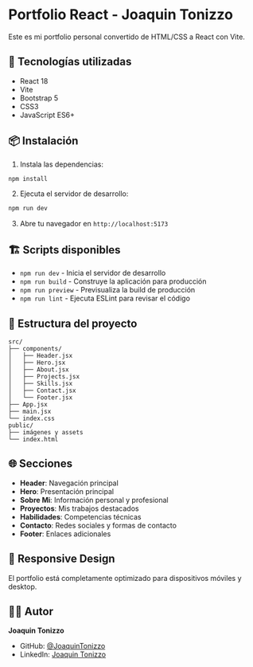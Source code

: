 # Portfolio React - Joaquin Tonizzo

Este es mi portfolio personal convertido de HTML/CSS a React con Vite.

## 🚀 Tecnologías utilizadas

- React 18
- Vite
- Bootstrap 5
- CSS3
- JavaScript ES6+

## 📦 Instalación

1. Instala las dependencias:
```bash
npm install
```

2. Ejecuta el servidor de desarrollo:
```bash
npm run dev
```

3. Abre tu navegador en `http://localhost:5173`

## 🏗️ Scripts disponibles

- `npm run dev` - Inicia el servidor de desarrollo
- `npm run build` - Construye la aplicación para producción
- `npm run preview` - Previsualiza la build de producción
- `npm run lint` - Ejecuta ESLint para revisar el código

## 📁 Estructura del proyecto

```
src/
├── components/
│   ├── Header.jsx
│   ├── Hero.jsx
│   ├── About.jsx
│   ├── Projects.jsx
│   ├── Skills.jsx
│   ├── Contact.jsx
│   └── Footer.jsx
├── App.jsx
├── main.jsx
└── index.css
public/
├── imágenes y assets
└── index.html
```

## 🌐 Secciones

- **Header**: Navegación principal
- **Hero**: Presentación principal
- **Sobre Mi**: Información personal y profesional
- **Proyectos**: Mis trabajos destacados
- **Habilidades**: Competencias técnicas
- **Contacto**: Redes sociales y formas de contacto
- **Footer**: Enlaces adicionales

## 📱 Responsive Design

El portfolio está completamente optimizado para dispositivos móviles y desktop.

## 👨‍💻 Autor

**Joaquin Tonizzo**
- GitHub: [@JoaquinTonizzo](https://github.com/JoaquinTonizzo)
- LinkedIn: [Joaquin Tonizzo](https://www.linkedin.com/in/joaquin-tonizzo/)
